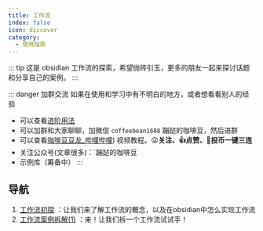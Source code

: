 ```yaml
---
title: 工作流
index: false
icon: discover
category:
  - 使用指南
---
```

::: tip
这是 obsidian 工作流的探索，希望抛砖引玉，更多的朋友一起来探讨话题和分享自己的案例。
:::

::: danger 加群交流
如果在使用和学习中有不明白的地方，或者想看看别人的经验
- 可以查看[进阶用法](/zh/advanced)
- 可以加群和大家聊聊，加微信 `coffeebean1688` 蹦跶的咖啡豆，然后进群
- 可以查看[咖啡豆豆龙_哔哩哔哩](https://space.bilibili.com/618777356)) 视频教程。😜**关注、👍点赞、📀投币一键三连**
- 关注公众号(文章很多)：`蹦跶的咖啡豆
- 示例库（筹备中）
:::

## 导航
1. [工作流初探](workflow-guide.md) ：让我们来了解工作流的概念，以及在obsidian中怎么实现工作流
2. [工作流案例拆解(1)](workflow-case-a.md) ：来！让我们拆一个工作流试试手！

